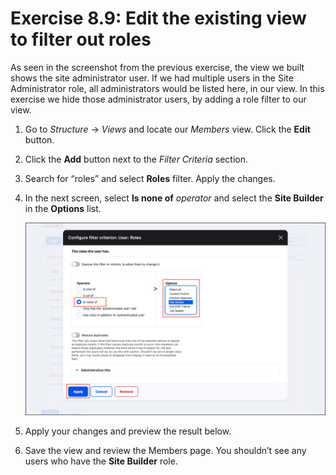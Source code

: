 # Exercise 8.9: Edit the existing view to filter out roles

As seen in the screenshot from the previous exercise, the view we built shows the site administrator user. If we had multiple users in the Site Administrator role, all administrators would be listed here, in our view. In this exercise we hide those administrator users, by adding a role filter to our view.

1. Go to _Structure_ → _Views_ and locate our _Members_ view. Click the **Edit** button.
2. Click the **Add** button next to the _Filter Criteria_ section.
3. Search for “roles” and select **Roles** filter. Apply the changes.
4.  In the next screen, select **Is none of** _operator_ and select the **Site Builder** in the **Options** list.

    <img src="../.gitbook/assets/Ex-8-9-Filter-Roles-1.png" alt="Image of Members Filter settings" data-size="original">
5. Apply your changes and preview the result below.
6. Save the view and review the Members page. You shouldn’t see any users who have the **Site Builder** role.
